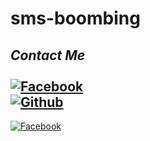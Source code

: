 # sms-boombing
## <i><b> Contact Me</b></i> <br><br>[![Facebook](https://img.shields.io/badge/Facebook-AbirHossain-1877F2?style=flat-square&logo=facebook)](https://facebook.com/Abir-Hossain-104247341997068/?substory_index=0)<br>[![Github](https://img.shields.io/badge/Facebook-AbirHossain-1877F2?style=flat-square&logo=github)](https://facebook.com/Abir-Hossain-104247341997068/?substory_index=0)<br>
[![Facebook](https://img.shields.io/badge/ABIRHOSSAIN-1877F2?style=for-the-badge&logo=Facebook&logoColor=white)](https://facebook.com/Abir-Hossain-104247341997068/?substory_index=0)
